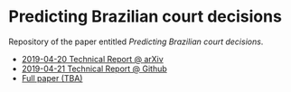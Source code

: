 # Predicting Brazilian court decisions

Repository of the paper entitled _Predicting Brazilian court decisions_.

- [2019-04-20 Technical Report @ arXiv](https://arxiv.org/abs/1905.10348)
- [2019-04-21 Technical Report @ Github](https://github.com/proflage/technical-reports/blob/020fe07c06fc551a1305055a07c806f930a39fae/2019-04-21-Predicting_Brazilian_court_decisions.pdf)
- [Full paper (TBA)](https://github.com/proflage/predicting-brazilian-court-decisions)
